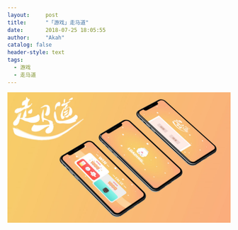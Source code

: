 ```yaml
---
layout:     post
title:      "「游戏」走马道"
date:       2018-07-25 18:05:55
author:     "Akah"
catalog: false
header-style: text
tags:
  - 游戏
  - 走马道
---
```


![img](/img/game/others/ZMD.jpg)
